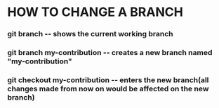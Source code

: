 # HOW TO CHANGE A BRANCH
### git branch -- shows the current working branch
### git branch my-contribution -- creates a new branch named "my-contribution"
### git checkout my-contribution -- enters the new branch(all changes made from now on would be affected on the new branch)
